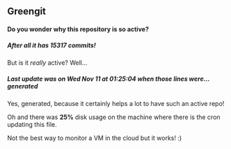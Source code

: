 ## Greengit

#### Do you wonder why this repository is so active?

##### After all it has 15317 commits!

But is it *really* active? Well...

##### Last update was on Wed Nov 11 at 01:25:04 when those lines were... generated

Yes, generated, because it certainly helps a lot to have such an active repo!

Oh and there was **25%** disk usage on the machine
where there is the cron updating this file.

Not the best way to monitor a VM in the cloud but it works! :)
